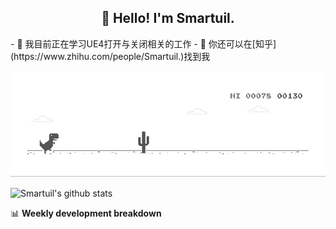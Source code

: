 <h2 align="center">👋 Hello! I'm Smartuil.</h2>
- 🔭 我目前正在学习UE4打开与关闭相关的工作
- 🌱 你还可以在[知乎](https://www.zhihu.com/people/Smartuil.)找到我
<!--
- 👯 I’m looking to collaborate on ...
- 🤔 I’m looking for help with ...
- 💬 Ask me about ...
- 📫 How to reach me: ...
- 😄 Pronouns: ...
- ⚡ Fun fact: ...
-->

![Dino](https://raw.githubusercontent.com/praveenscience/praveenscience/master/dino.gif)

![Smartuil's github stats](https://github-readme-stats.vercel.app/api?username=smartuil&show_icons=true)

📊 **Weekly development breakdown**
<!--START_SECTION:waka-->
```text

```
<!--END_SECTION:waka-->